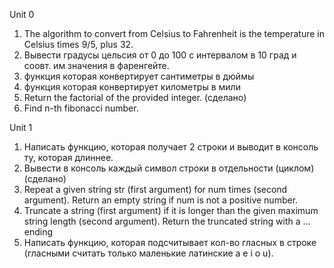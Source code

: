 Unit 0

1. The algorithm to convert from Celsius to Fahrenheit is the temperature in Celsius times 9/5, plus 32.
1. Вывести градусы цельсия от 0 до 100 с интервалом в 10 град и соовт. им значения в фаренгейте.
1. функция которая конвертирует сантиметры в дюймы
1. функция которая конвертирует километры в мили
2. Return the factorial of the provided integer. (сделано)
3. Find n-th fibonacci number.

Unit 1

1. Написать функцию, которая получает 2 строки и выводит в консоль ту, которая длиннее.
1. Вывести в консоль каждый символ строки в отдельности (циклом) (сделано)
1. Repeat a given string str (first argument) for num times (second argument). Return an empty string if num is not a positive number.
1. Truncate a string (first argument) if it is longer than the given maximum string length (second argument). Return the truncated string with a ... ending
1. Написать функцию, которая подсчитывает кол-во гласных в строке (гласными считать только маленькие латинские
a e i o u).